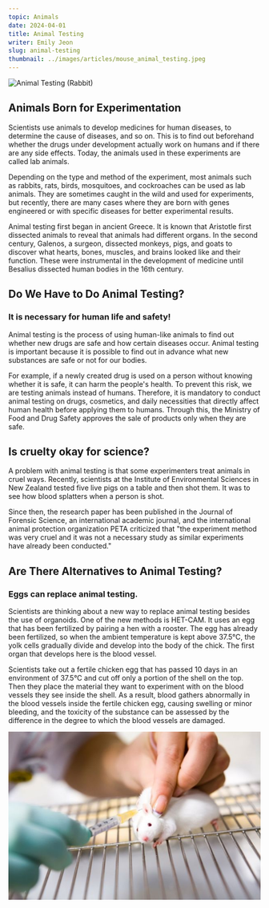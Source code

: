 ```yaml
---
topic: Animals
date: 2024-04-01
title: Animal Testing
writer: Emily Jeon
slug: animal-testing
thumbnail: ../images/articles/mouse_animal_testing.jpeg
---
```

![Animal Testing (Rabbit)](https://img.freepik.com/free-vector/animal-testing-medicines-abstract-concept-illustration_335657-4954.jpg?w=2000&t=st=1711976759~exp=1711977359~hmac=7be50f53dc5fec3d296ca3c1aa01b85c944aa264302652d6b876cd41dd47c5e1)

## Animals Born for Experimentation
Scientists use animals to develop medicines for human diseases, to determine the cause of diseases, and so on. This is to find out beforehand whether the drugs under development actually work on humans and if there are any side effects. Today, the animals used in these experiments are called lab animals.

Depending on the type and method of the experiment, most animals such as rabbits, rats, birds, mosquitoes, and cockroaches can be used as lab animals. They are sometimes caught in the wild and used for experiments, but recently, there are many cases where they are born with genes engineered or with specific diseases for better experimental results.

Animal testing first began in ancient Greece. It is known that Aristotle first dissected animals to reveal that animals had different organs. In the second century, Galenos, a surgeon, dissected monkeys, pigs, and goats to discover what hearts, bones, muscles, and brains looked like and their function. These were instrumental in the development of medicine until Besalius dissected human bodies in the 16th century.


## Do We Have to Do Animal Testing?
### It is necessary for human life and safety!
Animal testing is the process of using human-like animals to find out whether new drugs are safe and how certain diseases occur. Animal testing is important because it is possible to find out in advance what new substances are safe or not for our bodies.

For example, if a newly created drug is used on a person without knowing whether it is safe, it can harm the people's health. To prevent this risk, we are testing animals instead of humans. Therefore, it is mandatory to conduct animal testing on drugs, cosmetics, and daily necessities that directly affect human health before applying them to humans. Through this, the Ministry of Food and Drug Safety approves the sale of products only when they are safe.

## Is cruelty okay for science?
A problem with animal testing is that some experimenters treat animals in cruel ways. Recently, scientists at the Institute of Environmental Sciences in New Zealand tested five live pigs on a table and then shot them. It was to see how blood splatters when a person is shot.

Since then, the research paper has been published in the Journal of Forensic Science, an international academic journal, and the international animal protection organization PETA criticized that "the experiment method was very cruel and it was not a necessary study as similar experiments have already been conducted."

## Are There Alternatives to Animal Testing?
### Eggs can replace animal testing.
Scientists are thinking about a new way to replace animal testing besides the use of organoids. One of the new methods is HET-CAM. It uses an egg that has been fertilized by pairing a hen with a rooster. The egg has already been fertilized, so when the ambient temperature is kept above 37.5°C, the yolk cells gradually divide and develop into the body of the chick. The first organ that develops here is the blood vessel.

Scientists take out a fertile chicken egg that has passed 10 days in an environment of 37.5°C and cut off only a portion of the shell on the top. Then they place the material they want to experiment with on the blood vessels they see inside the shell. As a result, blood gathers abnormally in the blood vessels inside the fertile chicken egg, causing swelling or minor bleeding, and the toxicity of the substance can be assessed by the difference in the degree to which the blood vessels are damaged.

![Animal Testing (Mouse)](../images/articles/mouse_animal_testing.jpeg)